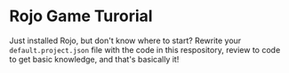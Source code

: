 # Rojo Game Turorial

Just installed Rojo, but don't know where to start? Rewrite your `default.project.json` file with the code in this respository, review to code to get basic knowledge, and 
that's basically it!
